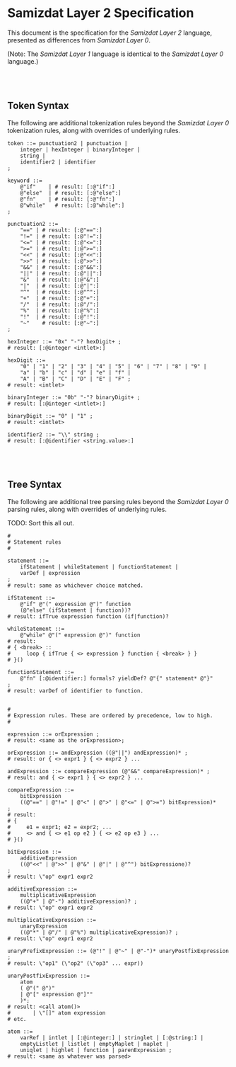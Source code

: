 Samizdat Layer 2 Specification
==============================

This document is the specification for the *Samizdat Layer 2* language,
presented as differences from *Samizdat Layer 0*.

(Note: The *Samizdat Layer 1* language is identical to the *Samizdat Layer 0*
language.)


<br><br>
Token Syntax
------------

The following are additional tokenization rules beyond the
*Samizdat Layer 0* tokenization rules, along with overrides of underlying
rules.

```
token ::= punctuation2 | punctuation |
    integer | hexInteger | binaryInteger |
    string |
    identifier2 | identifier
;

keyword ::=
    @"if"    | # result: [:@"if":]
    @"else"  | # result: [:@"else":]
    @"fn"    | # result: [:@"fn":]
    @"while"   # result: [:@"while":]
;

punctuation2 ::=
    "==" | # result: [:@"==":]
    "!=" | # result: [:@"!=":]
    "<=" | # result: [:@"<=":]
    ">=" | # result: [:@">=":]
    "<<" | # result: [:@"<<":]
    ">>" | # result: [:@">>":]
    "&&" | # result: [:@"&&":]
    "||" | # result: [:@"||":]
    "&"  | # result: [:@"&":]
    "|"  | # result: [:@"|":]
    "^"  | # result: [:@"^":]
    "+"  | # result: [:@"+":]
    "/"  | # result: [:@"/":]
    "%"  | # result: [:@"%":]
    "!"  | # result: [:@"!":]
    "~"    # result: [:@"~":]
;

hexInteger ::= "0x" "-"? hexDigit+ ;
# result: [:@integer <intlet>:]

hexDigit ::=
    "0" | "1" | "2" | "3" | "4" | "5" | "6" | "7" | "8" | "9" |
    "a" | "b" | "c" | "d" | "e" | "f" |
    "A" | "B" | "C" | "D" | "E" | "F" ;
# result: <intlet>

binaryInteger ::= "0b" "-"? binaryDigit+ ;
# result: [:@integer <intlet>:]

binaryDigit ::= "0" | "1" ;
# result: <intlet>

identifier2 ::= "\\" string ;
# result: [:@identifier <string.value>:]
```


<br><br>
Tree Syntax
-----------

The following are additional tree parsing rules beyond the
*Samizdat Layer 0* parsing rules, along with overrides of underlying
rules.

TODO: Sort this all out.

```
#
# Statement rules
#

statement ::=
    ifStatement | whileStatement | functionStatement |
    varDef | expression
;
# result: same as whichever choice matched.

ifStatement ::=
    @"if" @"(" expression @")" function
    (@"else" (ifStatement | function))?
# result: ifTrue expression function (if|function)?

whileStatement ::=
    @"while" @"(" expression @")" function
# result:
# { <break> ::
#     loop { ifTrue { <> expression } function { <break> } }
# }()

functionStatement ::=
    @"fn" [:@identifier:] formals? yieldDef? @"{" statement* @"}"
;
# result: varDef of identifier to function.


#
# Expression rules. These are ordered by precedence, low to high.
#

expression ::= orExpression ;
# result: <same as the orExpression>;

orExpression ::= andExpression ((@"||") andExpression)* ;
# result: or { <> expr1 } { <> expr2 } ...

andExpression ::= compareExpression (@"&&" compareExpression)* ;
# result: and { <> expr1 } { <> expr2 } ...

compareExpression ::=
    bitExpression
    ((@"==" | @"!=" | @"<" | @">" | @"<=" | @">=") bitExpression)*
;
# result:
# {
#     e1 = expr1; e2 = expr2; ...
#     <> and { <> e1 op e2 } { <> e2 op e3 } ...
# }()

bitExpression ::=
    additiveExpression
    ((@"<<" | @">>" | @"&" | @"|" | @"^") bitExpressione)?
;
# result: \"op" expr1 expr2

additiveExpression ::=
    multiplicativeExpression
    ((@"+" | @"-") additiveExpression)? ;
# result: \"op" expr1 expr2

multiplicativeExpression ::=
    unaryExpression
    ((@"*" | @"/" | @"%") multiplicativeExpression)? ;
# result: \"op" expr1 expr2

unaryPrefixExpression ::= (@"!" | @"~" | @"-")* unaryPostfixExpression ;
# result: \"op1" (\"op2" (\"op3" ... expr))

unaryPostfixExpression ::=
    atom
    ( @"(" @")"
    | @"[" expression @"]""
    )*;
# result: <call atom()>
#       | \"[]" atom expression
# etc.

atom ::=
    varRef | intlet | [:@integer:] | stringlet | [:@string:] |
    emptyListlet | listlet | emptyMaplet | maplet |
    uniqlet | highlet | function | parenExpression ;
# result: <same as whatever was parsed>
```
